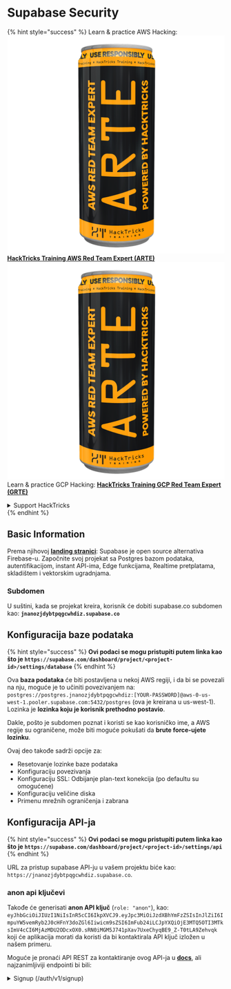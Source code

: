 # Supabase Security

{% hint style="success" %}
Learn & practice AWS Hacking:<img src="../.gitbook/assets/image (1) (1) (1).png" alt="" data-size="line">[**HackTricks Training AWS Red Team Expert (ARTE)**](https://training.hacktricks.xyz/courses/arte)<img src="../.gitbook/assets/image (1) (1) (1).png" alt="" data-size="line">\
Learn & practice GCP Hacking: <img src="../.gitbook/assets/image (2).png" alt="" data-size="line">[**HackTricks Training GCP Red Team Expert (GRTE)**<img src="../.gitbook/assets/image (2).png" alt="" data-size="line">](https://training.hacktricks.xyz/courses/grte)

<details>

<summary>Support HackTricks</summary>

* Check the [**subscription plans**](https://github.com/sponsors/carlospolop)!
* **Join the** 💬 [**Discord group**](https://discord.gg/hRep4RUj7f) or the [**telegram group**](https://t.me/peass) or **follow** us on **Twitter** 🐦 [**@hacktricks\_live**](https://twitter.com/hacktricks_live)**.**
* **Share hacking tricks by submitting PRs to the** [**HackTricks**](https://github.com/carlospolop/hacktricks) and [**HackTricks Cloud**](https://github.com/carlospolop/hacktricks-cloud) github repos.

</details>
{% endhint %}

## Basic Information

Prema njihovoj [**landing stranici**](https://supabase.com/): Supabase je open source alternativa Firebase-u. Započnite svoj projekat sa Postgres bazom podataka, autentifikacijom, instant API-ima, Edge funkcijama, Realtime pretplatama, skladištem i vektorskim ugradnjama.

### Subdomen

U suštini, kada se projekat kreira, korisnik će dobiti supabase.co subdomen kao: **`jnanozjdybtpqgcwhdiz.supabase.co`**

## **Konfiguracija baze podataka**

{% hint style="success" %}
**Ovi podaci se mogu pristupiti putem linka kao što je `https://supabase.com/dashboard/project/<project-id>/settings/database`**
{% endhint %}

Ova **baza podataka** će biti postavljena u nekoj AWS regiji, i da bi se povezali na nju, moguće je to učiniti povezivanjem na: `postgres://postgres.jnanozjdybtpqgcwhdiz:[YOUR-PASSWORD]@aws-0-us-west-1.pooler.supabase.com:5432/postgres` (ova je kreirana u us-west-1).\
Lozinka je **lozinka koju je korisnik prethodno postavio**.

Dakle, pošto je subdomen poznat i koristi se kao korisničko ime, a AWS regije su ograničene, može biti moguće pokušati da **brute force-ujete lozinku**.

Ovaj deo takođe sadrži opcije za:

* Resetovanje lozinke baze podataka
* Konfiguraciju povezivanja
* Konfiguraciju SSL: Odbijanje plan-text konekcija (po defaultu su omogućene)
* Konfiguraciju veličine diska
* Primenu mrežnih ograničenja i zabrana

## Konfiguracija API-ja

{% hint style="success" %}
**Ovi podaci se mogu pristupiti putem linka kao što je `https://supabase.com/dashboard/project/<project-id>/settings/api`**
{% endhint %}

URL za pristup supabase API-ju u vašem projektu biće kao: `https://jnanozjdybtpqgcwhdiz.supabase.co`.

### anon api ključevi

Takođe će generisati **anon API ključ** (`role: "anon"`), kao: `eyJhbGciOiJIUzI1NiIsInR5cCI6IkpXVCJ9.eyJpc3MiOiJzdXBhYmFzZSIsInJlZiI6ImpuYW5vemRyb2J0cHFnY3doZGl6Iiwicm9sZSI6ImFub24iLCJpYXQiOjE3MTQ5OTI3MTksImV4cCI6MjAzMDU2ODcxOX0.sRN0iMGM5J741pXav7UxeChyqBE9_Z-T0tLA9Zehvqk` koji će aplikacija morati da koristi da bi kontaktirala API ključ izložen u našem primeru.

Moguće je pronaći API REST za kontaktiranje ovog API-ja u [**docs**](https://supabase.com/docs/reference/self-hosting-auth/returns-the-configuration-settings-for-the-gotrue-server), ali najzanimljiviji endpointi bi bili:

<details>

<summary>Signup (/auth/v1/signup)</summary>
```
POST /auth/v1/signup HTTP/2
Host: id.io.net
Content-Length: 90
X-Client-Info: supabase-js-web/2.39.2
Sec-Ch-Ua: "Not-A.Brand";v="99", "Chromium";v="124"
Sec-Ch-Ua-Mobile: ?0
Authorization: Bearer eyJhbGciOiJIUzI1NiIsInR5cCI6IkpXVCJ9.eyJpc3MiOiJzdXBhYmFzZSIsInJlZiI6ImpuYW5vemRyb2J0cHFnY3doZGl6Iiwicm9sZSI6ImFub24iLCJpYXQiOjE3MTQ5OTI3MTksImV4cCI6MjAzMDU2ODcxOX0.sRN0iMGM5J741pXav7UxeChyqBE9_Z-T0tLA9Zehvqk
User-Agent: Mozilla/5.0 (Windows NT 10.0; Win64; x64) AppleWebKit/537.36 (KHTML, like Gecko) Chrome/124.0.6367.60 Safari/537.36
Content-Type: application/json;charset=UTF-8
Apikey: eyJhbGciOiJIUzI1NiIsInR5cCI6IkpXVCJ9.eyJpc3MiOiJzdXBhYmFzZSIsInJlZiI6ImpuYW5vemRyb2J0cHFnY3doZGl6Iiwicm9sZSI6ImFub24iLCJpYXQiOjE3MTQ5OTI3MTksImV4cCI6MjAzMDU2ODcxOX0.sRN0iMGM5J741pXav7UxeChyqBE9_Z-T0tLA9Zehvqk
Sec-Ch-Ua-Platform: "macOS"
Accept: */*
Origin: https://cloud.io.net
Sec-Fetch-Site: same-site
Sec-Fetch-Mode: cors
Sec-Fetch-Dest: empty
Referer: https://cloud.io.net/
Accept-Encoding: gzip, deflate, br
Accept-Language: en-GB,en-US;q=0.9,en;q=0.8
Priority: u=1, i

{"email":"test@exmaple.com","password":"SomeCOmplexPwd239."}
```
</details>

<details>

<summary>Prijava (/auth/v1/token?grant_type=password)</summary>
```
POST /auth/v1/token?grant_type=password HTTP/2
Host: hypzbtgspjkludjcnjxl.supabase.co
Content-Length: 80
X-Client-Info: supabase-js-web/2.39.2
Sec-Ch-Ua: "Not-A.Brand";v="99", "Chromium";v="124"
Sec-Ch-Ua-Mobile: ?0
Authorization: Bearer eyJhbGciOiJIUzI1NiIsInR5cCI6IkpXVCJ9.eyJpc3MiOiJzdXBhYmFzZSIsInJlZiI6ImpuYW5vemRyb2J0cHFnY3doZGl6Iiwicm9sZSI6ImFub24iLCJpYXQiOjE3MTQ5OTI3MTksImV4cCI6MjAzMDU2ODcxOX0.sRN0iMGM5J741pXav7UxeChyqBE9_Z-T0tLA9Zehvqk
User-Agent: Mozilla/5.0 (Windows NT 10.0; Win64; x64) AppleWebKit/537.36 (KHTML, like Gecko) Chrome/124.0.6367.60 Safari/537.36
Content-Type: application/json;charset=UTF-8
Apikey: eyJhbGciOiJIUzI1NiIsInR5cCI6IkpXVCJ9.eyJpc3MiOiJzdXBhYmFzZSIsInJlZiI6ImpuYW5vemRyb2J0cHFnY3doZGl6Iiwicm9sZSI6ImFub24iLCJpYXQiOjE3MTQ5OTI3MTksImV4cCI6MjAzMDU2ODcxOX0.sRN0iMGM5J741pXav7UxeChyqBE9_Z-T0tLA9Zehvqk
Sec-Ch-Ua-Platform: "macOS"
Accept: */*
Origin: https://cloud.io.net
Sec-Fetch-Site: same-site
Sec-Fetch-Mode: cors
Sec-Fetch-Dest: empty
Referer: https://cloud.io.net/
Accept-Encoding: gzip, deflate, br
Accept-Language: en-GB,en-US;q=0.9,en;q=0.8
Priority: u=1, i

{"email":"test@exmaple.com","password":"SomeCOmplexPwd239."}
```
</details>

Dakle, kada otkrijete klijenta koji koristi supabase sa poddomenom koja im je dodeljena (moguće je da poddomena kompanije ima CNAME preko njihove supabase poddomene), možete pokušati da **napravite novi nalog na platformi koristeći supabase API**.

### tajni / service\_role api ključevi

Tajni API ključ će takođe biti generisan sa **`role: "service_role"`**. Ovaj API ključ treba da bude tajan jer će moći da zaobiđe **Row Level Security**.

API ključ izgleda ovako: `eyJhbGciOiJIUzI1NiIsInR5cCI6IkpXVCJ9.eyJpc3MiOiJzdXBhYmFzZSIsInJlZiI6ImpuYW5vemRyb2J0cHFnY3doZGl6Iiwicm9sZSI6InNlcnZpY2Vfcm9sZSIsImlhdCI6MTcxNDk5MjcxOSwiZXhwIjoyMDMwNTY4NzE5fQ.0a8fHGp3N_GiPq0y0dwfs06ywd-zhTwsm486Tha7354`

### JWT Tajna

**JWT Tajna** će takođe biti generisana kako bi aplikacija mogla da **kreira i potpisuje prilagođene JWT tokene**.

## Autentifikacija

### Registracije

{% hint style="success" %}
Po **defaultu**, supabase će omogućiti **novim korisnicima da kreiraju naloge** na vašem projektu koristeći prethodno pomenute API krajnje tačke.
{% endhint %}

Međutim, ovi novi nalozi, po defaultu, **će morati da verifikuju svoju email adresu** da bi mogli da se prijave na nalog. Moguće je omogućiti **"Dozvoli anonimne prijave"** kako bi se ljudima omogućilo da se prijave bez verifikacije svoje email adrese. Ovo može omogućiti pristup **neočekivanim podacima** (dobijaju uloge `public` i `authenticated`).\
Ovo je veoma loša ideja jer supabase naplaćuje po aktivnom korisniku, tako da bi ljudi mogli da kreiraju korisnike i prijave se, a supabase će naplatiti za njih:

<figure><img src="../.gitbook/assets/image (1) (1) (1) (1) (1).png" alt=""><figcaption></figcaption></figure>

### Lozinke i sesije

Moguće je odrediti minimalnu dužinu lozinke (po defaultu), zahteve (nema po defaultu) i zabraniti korišćenje provaljenih lozinki.\
Preporučuje se da se **poboljšaju zahtevi jer su defaultni slabi**.

* Korisničke sesije: Moguće je konfigurisati kako korisničke sesije funkcionišu (vremenski ograničenja, 1 sesija po korisniku...)
* Zaštita od botova i zloupotrebe: Moguće je omogućiti Captcha.

### SMTP Podešavanja

Moguće je postaviti SMTP za slanje emailova.

### Napredna Podešavanja

* Postaviti vreme isteka za pristupne tokene (3600 po defaultu)
* Postaviti da detektuje i opozove potencijalno kompromitovane osvežavajuće tokene i vremenska ograničenja
* MFA: Naznačiti koliko MFA faktora može biti registrovano odjednom po korisniku (10 po defaultu)
* Maksimalne direktne veze sa bazom podataka: Maksimalan broj veza korišćenih za autentifikaciju (10 po defaultu)
* Maksimalno trajanje zahteva: Maksimalno vreme dozvoljeno za trajanje Auth zahteva (10s po defaultu)

## Skladištenje

{% hint style="success" %}
Supabase omogućava **da se skladište fajlovi** i učine dostupnim preko URL-a (koristi S3 kante).
{% endhint %}

* Postaviti limit veličine fajla za upload (default je 50MB)
* S3 veza se daje sa URL-om kao: `https://jnanozjdybtpqgcwhdiz.supabase.co/storage/v1/s3`
* Moguće je **zatražiti S3 pristupni ključ** koji se sastoji od `access key ID` (npr. `a37d96544d82ba90057e0e06131d0a7b`) i `secret access key` (npr. `58420818223133077c2cec6712a4f909aec93b4daeedae205aa8e30d5a860628`)

## Edge Funkcije

Moguće je **čuvati tajne** u supabase-u koje će biti **dostupne putem edge funkcija** (mogu se kreirati i brisati sa web-a, ali nije moguće direktno pristupiti njihovoj vrednosti).

{% hint style="success" %}
Učite i vežbajte AWS Hacking:<img src="../.gitbook/assets/image (1) (1) (1).png" alt="" data-size="line">[**HackTricks Training AWS Red Team Expert (ARTE)**](https://training.hacktricks.xyz/courses/arte)<img src="../.gitbook/assets/image (1) (1) (1).png" alt="" data-size="line">\
Učite i vežbajte GCP Hacking: <img src="../.gitbook/assets/image (2).png" alt="" data-size="line">[**HackTricks Training GCP Red Team Expert (GRTE)**<img src="../.gitbook/assets/image (2).png" alt="" data-size="line">](https://training.hacktricks.xyz/courses/grte)

<details>

<summary>Podrška HackTricks</summary>

* Proverite [**planove pretplate**](https://github.com/sponsors/carlospolop)!
* **Pridružite se** 💬 [**Discord grupi**](https://discord.gg/hRep4RUj7f) ili [**telegram grupi**](https://t.me/peass) ili **pratite** nas na **Twitteru** 🐦 [**@hacktricks\_live**](https://twitter.com/hacktricks_live)**.**
* **Podelite hakerske trikove slanjem PR-ova na** [**HackTricks**](https://github.com/carlospolop/hacktricks) i [**HackTricks Cloud**](https://github.com/carlospolop/hacktricks-cloud) github repozitorijume.

</details>
{% endhint %}
